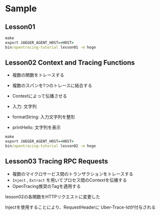 Sample
=============================

Lesson01
------------------------

```cmd
make
export JAEGER_AGENT_HOST=<HOST>
bin/opentracing-tutorial lesson01 -m hoge
```


Lesson02 Context and Tracing Functions
-------------------------

- 複数の関数をトレースする
- 複数のスパンを1つのトレースに結合する
- Contextによって伝播させる


- 入力: 文字列
- formatString: 入力文字列を整形
- printHello: 文字列を表示

```cmd
make
export JAEGER_AGENT_HOST=<HOST>
bin/opentracing-tutorial lesson02 -m hoge
```

Lesson03 Tracing RPC Requests
-------------------

- 複数のマイクロサービス間のトランザクションをトレースする
- `Inject` , `Extract` を用いてプロセス間のContextを伝播する
- OpenTracing推奨のTagを適用する


lesson02の各関数をHTTPリクエストに変更した

Injectを使用することにより、RequestHeaderに Uber-Trace-Idが付与される


